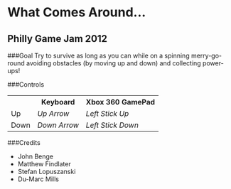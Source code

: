 What Comes Around...
====================

Philly Game Jam 2012
---------------------------------------

###Goal
Try to survive as long as you can while on a spinning merry-go-round
avoiding obstacles (by moving up and down) and collecting power-ups! 

###Controls

<table>
	<tr>
	<th/>
	<th>Keyboard</th>
	<th>Xbox 360 GamePad</th>
	</tr>
	<tr>
	<td>Up</td>
	<td><em>Up Arrow</em></td>
	<td><em>Left Stick Up</em></td>
	</tr>
	<tr>
	<td>Down</td>
	<td><em>Down Arrow</em></td>
	<td><em>Left Stick Down</em></td>
	</tr>
</table>

###Credits
- John Benge
- Matthew Findlater
- Stefan Lopuszanski
- Du-Marc Mills
